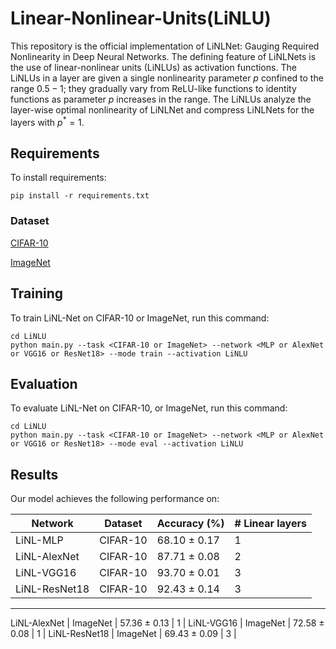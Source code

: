 # Linear-Nonlinear-Units(LiNLU)
This repository is the official implementation of LiNLNet: Gauging Required Nonlinearity in Deep Neural Networks.
The defining feature of LiNLNets is the use of linear-nonlinear units (LiNLUs) as activation functions. The LiNLUs in a layer are given a single nonlinearity parameter $p$ confined to the range $0.5 - 1$; they gradually vary from ReLU-like functions to identity functions as parameter $p$ increases in the range.
The LiNLUs analyze the layer-wise optimal nonlinearity of LiNLNet and compress LiNLNets for the layers with $p^*=1$.

## Requirements
To install requirements:

```setup
pip install -r requirements.txt
```

### Dataset
[CIFAR-10](https://www.cs.toronto.edu/~kriz/cifar.html) 

[ImageNet](https://www.image-net.org/)

## Training
To train LiNL-Net on CIFAR-10 or ImageNet, run this command:
```train
cd LiNLU
python main.py --task <CIFAR-10 or ImageNet> --network <MLP or AlexNet or VGG16 or ResNet18> --mode train --activation LiNLU
```

## Evaluation
To evaluate LiNL-Net on CIFAR-10, or ImageNet, run this command:
```evaluation
cd LiNLU
python main.py --task <CIFAR-10 or ImageNet> --network <MLP or AlexNet or VGG16 or ResNet18> --mode eval --activation LiNLU
```


## Results
Our model achieves the following performance on: 

Network        | Dataset        | Accuracy (%)   | # Linear layers   |
---------------|----------------|----------------|-------------------|
LiNL-MLP       | CIFAR-10       | 68.10 ± 0.17   | 1                 |
LiNL-AlexNet   | CIFAR-10       | 87.71 ± 0.08   | 2                 |
LiNL-VGG16     | CIFAR-10       | 93.70 ± 0.01   | 3                 |
LiNL-ResNet18  | CIFAR-10       | 92.43 ± 0.14   | 3                 |
---------------------------------------------------------------------
LiNL-AlexNet   | ImageNet       | 57.36 ± 0.13   | 1                 |
LiNL-VGG16     | ImageNet       | 72.58 ± 0.08   | 1                 |
LiNL-ResNet18  | ImageNet       | 69.43 ± 0.09   | 3                 |
